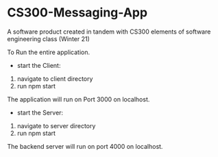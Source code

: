 # CS300-Messaging-App
A software product created in tandem with CS300 elements of software engineering class (Winter 21)

To Run the entire application.

- start the Client: 
1. navigate to client directory
2. run npm start

The application will run on Port 3000 on localhost.

- start the Server:
1. navigate to server directory
2. run npm start

The backend server will run on port 4000 on localhost.

